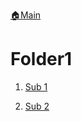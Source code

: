 [🏠Main](https://github.com/niksirotkin98yndx/test)

# Folder1

1. [Sub 1](https://github.com/niksirotkin98yndx/test/tree/main/folder1/sub1)

2. [Sub 2](https://github.com/niksirotkin98yndx/test/tree/main/folder1/sub2)
